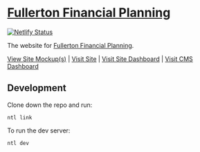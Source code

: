 # [Fullerton Financial Planning](https://fullerton-financial.netlify.app/)

[![Netlify Status](https://api.netlify.com/api/v1/badges/6efd04d2-5c92-470b-aed5-55c979343819/deploy-status)](https://app.netlify.com/sites/fullerton-financial/deploys)

The website for [Fullerton Financial Planning](https://fullerton-financial.netlify.app/).

[View Site Mockup(s)](https://www.figma.com/file/Tjn2I1Iu1ISPREpnSNfntd/Site-Design?type=design&node-id=0-1&mode=design&t=gL4RA5tzX2oShZK7-0) | [Visit Site](https://fullerton-financial.netlify.app/) | [Visit Site Dashboard](https://app.netlify.com/sites/fullerton-financial/overview) | [Visit CMS Dashboard](https://app.storyblok.com/#/me/spaces/1017266/dashboard)

## Development

Clone down the repo and run:

```
ntl link
```

To run the dev server:

```
ntl dev
```
